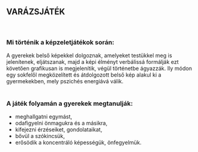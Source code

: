 ## VARÁZSJÁTÉK  
&nbsp;  
### Mi történik a képzeletjátékok során:  
A gyerekek belső képekkel dolgoznak, amelyeket testükkel meg is jelenítenek, eljátszanak, majd a képi élményt verbálissá formálják ezt követően grafikusan is megjelenítik, végül történetbe ágyazzák. Ily módon egy sokfelől megközelített és átdolgozott belső kép alakul ki a gyermekekben, mely pszichés energiává válik.  
&nbsp;  
### A játék folyamán a gyerekek megtanulják:  
- meghallgatni egymást,
- odafigyelni önmagukra és a másikra,
- kifejezni érzéseiket, gondolataikat,
- bővül a szókincsük,
- erősödik a koncentráló képességük, önfegyelmük.  
&nbsp;  
